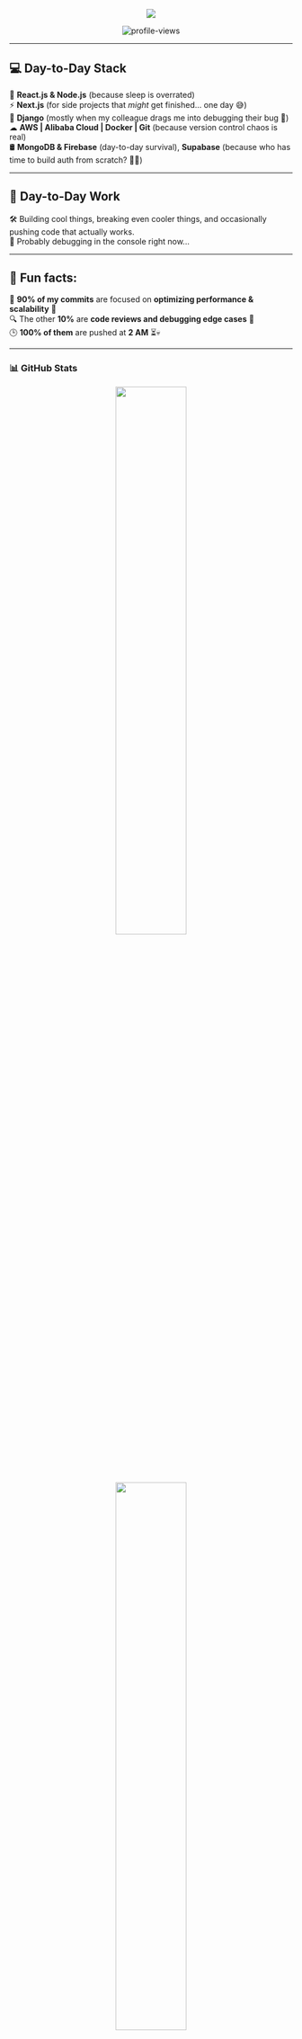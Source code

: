 <!-- 👨‍💻 Animated Header -->
<p align="center">
  <img src="https://readme-typing-svg.herokuapp.com?font=Fira+Code&size=22&pause=1000&color=00FFD1&center=true&vCenter=true&width=600&height=50&lines=🚀+Hey+there%2C+I'm+Raj+%F0%9F%91%A8%E2%80%8D%F0%9F%92%BB%E2%9C%A8;Tech+Lead+%7C+Software+Engineer+%7C+Code+Juggler+%E2%81%89%EF%B8%8F;Building+cool+things...+breaking+even+cooler+ones!+%F0%9F%A4%93" />
</p>

<p align="center">
  <img src="https://komarev.com/ghpvc/?username=Raj-Kar&style=flat-square&color=00FFD1" alt="profile-views" />
</p>

---

## 💻 **Day-to-Day Stack**  
🚀 **React.js & Node.js** (because sleep is overrated)  
⚡ **Next.js** (for side projects that *might* get finished... one day 😅)  
🐍 **Django** (mostly when my colleague drags me into debugging their bug 🫠)  
☁ **AWS | Alibaba Cloud | Docker | Git** (because version control chaos is real)  
🛢 **MongoDB & Firebase** (day-to-day survival), **Supabase** (because who has time to build auth from scratch? 😵‍💫)  

---

## 💼 **Day-to-Day Work**  
🛠 Building cool things, breaking even cooler things, and occasionally pushing code that actually works.  
👀 Probably debugging in the console right now...  

---

## 📌 **Fun facts:**  
🎯 **90% of my commits** are focused on **optimizing performance & scalability** 🚀  
🔍 The other **10%** are **code reviews and debugging edge cases** 🧐  
🕒 **100% of them** are pushed at **2 AM** ⏳💀  

---

### 📊 **GitHub Stats**
<p align="center">
  <img src="https://github-readme-stats.vercel.app/api?username=Raj-Kar&show_icons=true&theme=radical&hide_border=true" width="50%" />
  <img src="https://github-readme-streak-stats.herokuapp.com?user=Raj-Kar&theme=radical&hide_border=true" width="50%" />
</p>

---

### 💡 **Got a cool idea? Make sure it scales first. Then we’ll talk. 🚀**
